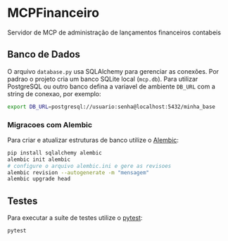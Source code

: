 # MCPFinanceiro
Servidor de MCP de administração de lançamentos financeiros contabeis

## Banco de Dados
O arquivo `database.py` usa SQLAlchemy para gerenciar as conexões. Por padrao o
projeto cria um banco SQLite local (`mcp.db`). Para utilizar PostgreSQL ou outro
banco defina a variavel de ambiente `DB_URL` com a string de conexao, por
exemplo:

```bash
export DB_URL=postgresql://usuario:senha@localhost:5432/minha_base
```

### Migracoes com Alembic
Para criar e atualizar estruturas de banco utilize o [Alembic](https://alembic.sqlalchemy.org/):

```bash
pip install sqlalchemy alembic
alembic init alembic
# configure o arquivo alembic.ini e gere as revisoes
alembic revision --autogenerate -m "mensagem"
alembic upgrade head
```


## Testes
Para executar a suíte de testes utilize o [pytest](https://pytest.org/):

```bash
pytest
```
